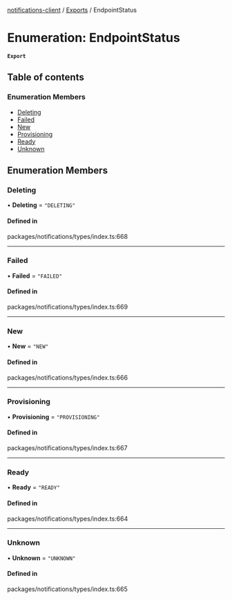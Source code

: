 [notifications-client](../README.md) / [Exports](../modules.md) / EndpointStatus

# Enumeration: EndpointStatus

**`Export`**

## Table of contents

### Enumeration Members

- [Deleting](EndpointStatus.md#deleting)
- [Failed](EndpointStatus.md#failed)
- [New](EndpointStatus.md#new)
- [Provisioning](EndpointStatus.md#provisioning)
- [Ready](EndpointStatus.md#ready)
- [Unknown](EndpointStatus.md#unknown)

## Enumeration Members

### Deleting

• **Deleting** = ``"DELETING"``

#### Defined in

packages/notifications/types/index.ts:668

___

### Failed

• **Failed** = ``"FAILED"``

#### Defined in

packages/notifications/types/index.ts:669

___

### New

• **New** = ``"NEW"``

#### Defined in

packages/notifications/types/index.ts:666

___

### Provisioning

• **Provisioning** = ``"PROVISIONING"``

#### Defined in

packages/notifications/types/index.ts:667

___

### Ready

• **Ready** = ``"READY"``

#### Defined in

packages/notifications/types/index.ts:664

___

### Unknown

• **Unknown** = ``"UNKNOWN"``

#### Defined in

packages/notifications/types/index.ts:665

